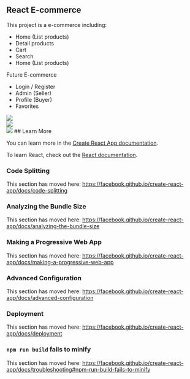 

## React E-commerce

This project is a e-commerce including:
<ul>
  <li>Home (List products)</li>
  <li>Detail products</li>
  <li>Cart</li>
  <li>Search</li>
  <li>Home (List products)</li>
</ul>

 Future E-commerce
 <ul>
  <li>Login / Register</li>
  <li>Admin (Seller)</li>
  <li>Profile (Buyer)</li>
  <li>Favorites</li>
  
</ul>

<img src="https://i.imgyukle.com/2019/09/02/oLl4YI.png">
<br/>
<img src="https://i.imgyukle.com/2019/09/02/oLlwSS.png">
<br/>
<img src="https://i.imgyukle.com/2019/09/02/oLl7Fs.png">
## Learn More

You can learn more in the [Create React App documentation](https://facebook.github.io/create-react-app/docs/getting-started).

To learn React, check out the [React documentation](https://reactjs.org/).

### Code Splitting

This section has moved here: https://facebook.github.io/create-react-app/docs/code-splitting

### Analyzing the Bundle Size

This section has moved here: https://facebook.github.io/create-react-app/docs/analyzing-the-bundle-size

### Making a Progressive Web App

This section has moved here: https://facebook.github.io/create-react-app/docs/making-a-progressive-web-app

### Advanced Configuration

This section has moved here: https://facebook.github.io/create-react-app/docs/advanced-configuration

### Deployment

This section has moved here: https://facebook.github.io/create-react-app/docs/deployment

### `npm run build` fails to minify

This section has moved here: https://facebook.github.io/create-react-app/docs/troubleshooting#npm-run-build-fails-to-minify
